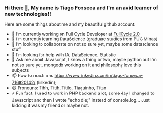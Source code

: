 ### Hi there 👋, My name is Tiago Fonseca and I'm an avid learner of new technologies!!

<!--
**titilomt/titilomt** is a ✨ _special_ ✨ repository because its `README.md` (this file) appears on your GitHub profile.
-->
Here are some things about me and my beautiful github account:

- 🔭 I’m currently working on Full Cycle Developer at [FullCycle 2.0](https://fullcycle.com.br/tudo-que-voce-precisa-saber-sobre-full-cycle-development/)
- 🌱 I’m currently learning DataScience (graduate studies from PUC Minas)
- 👯 I’m looking to collaborate on not so sure yet, maybe some datascience stuff
- 🤔 I’m looking for help with IA, DataScience, Statistic 
- 💬 Ask me about Javascript, I know a thing or two, maybe python but I'm not so sure yet, mongodb working on it and philosophy love this subjects
- 📫 How to reach me: https://www.linkedin.com/in/tiago-fonseca-716920142/ (linkedin);
- 😄 Pronouns: Tihh, Titih, Titilo, Tiaguinho, Titan
- ⚡ Fun fact: I used to work in PHP backend a lot, some day I changed to Javascript and then I wrote "echo die;" instead of console.log... Just kidding it was my friend or maybe not. 

